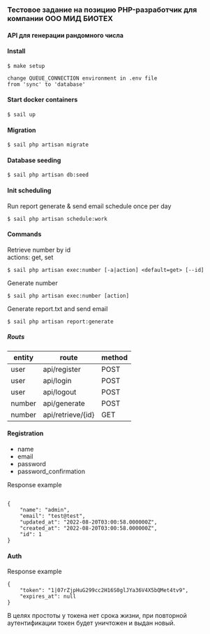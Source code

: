 ### Тестовое задание на позицию PHP-разработчик для компании ООО МИД БИОТЕХ
#### API для генерации рандомного числа

#### Install

~~~
$ make setup

change QUEUE_CONNECTION environment in .env file
from 'sync' to 'database'
~~~

#### Start docker containers

~~~
$ sail up 
~~~

#### Migration

~~~
$ sail php artisan migrate
~~~

#### Database seeding

~~~
$ sail php artisan db:seed
~~~

#### Init scheduling

Run report generate & send email schedule once per day 
~~~
$ sail php artisan schedule:work
~~~

#### Commands

Retrieve number by id <br> actions: get, set
~~~
$ sail php artisan exec:number [-a|action] <default=get> [--id]
~~~

Generate number
~~~
$ sail php artisan exec:number [action]
~~~

Generate report.txt and send email
~~~
$ sail php artisan report:generate
~~~

##### Routs

| entity | route             | method |
|--------|-------------------|--------|
| user   | api/register      | POST   |
| user   | api/login         | POST   |
| user   | api/logout        | POST   |   
| number | api/generate      | POST   |   
| number | api/retrieve/{id} | GET    |

#### Registration

- name
- email
- password
- password_confirmation

Response example
~~~

{
    "name": "admin",
    "email": "test@test",
    "updated_at": "2022-08-20T03:00:58.000000Z",
    "created_at": "2022-08-20T03:00:58.000000Z",
    "id": 1
}
~~~
#### Auth
Response example
~~~
{
    "token": "1|07rZjpHuG299cc2H16S0glJYa36V4X5bQMet4tv9",
    "expires_at": null
}
~~~
В целях простоты у токена нет срока жизни, при повторной аутентификации токен будет уничтожен и выдан новый.



